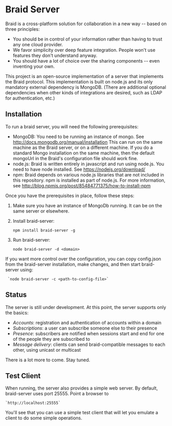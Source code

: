 # Braid Server

Braid is a cross-platform solution for collaboration in a new way -- based on three principles:

- You should be in control of your information rather than having to trust any one cloud provider.  
- We favor simplicity over deep feature integration.  People won't use features they don't understand anyway. 
- You should have a lot of choice over the sharing components -- even inventing your own.

This project is an open-source implementation of a server that implements the Braid protocol.  This
implementation is built on node.js and its only mandatory external dependency is MongoDB.  (There are
additional optional dependencies when other kinds of integrations are desired, such as LDAP for
authentication, etc.)

## Installation

To run a braid server, you will need the following prerequisites:

- MongoDB:  You need to be running an instance of mongo.  See http://docs.mongodb.org/manual/installation This can run on the same machine as the Braid server, or on a different machine.  If you do a standard Mongo installation on the same machine, then the default mongoUrl in the Braid's configuration file should work fine.
- node.js:  Braid is written entirely in javascript and run using node.js.  You need to have node installed.  See https://nodejs.org/download/
- npm:  Braid depends on various node.js libraries that are not included in this repository.  npm is installed as part of node.js.  For more information, see http://blog.npmjs.org/post/85484771375/how-to-install-npm

Once you have the prerequisites in place, follow these steps:

1. Make sure you have an instance of MongoDb running.  It can be on the same server or elsewhere.

2. Install braid-server:  

     `npm install braid-server -g`

4. Run braid-server:  

     `node braid-server -d <domain>`

If you want more control over the configuration, you can copy config.json from the braid-server
installation, make changes, and then start braid-server using: 

     `node braid-server -c <path-to-config-file>`

## Status

The server is still under development.  At this point, the server supports only the basics:

- *Accounts*:  registration and authentication of accounts within a domain
- *Subscriptions*:  a user can subscribe someone else to their presence
- *Presence*:  subscribers are notified when sessions start and end for one of the people they are subscribed to
- *Message delivery*:  clients can send braid-compatible messages to each other, using unicast or multicast

There is a lot more to come.  Stay tuned.

## Test Client

When running, the server also provides a simple web server.  By default, braid-server uses port
25555.  Point a browser to

    `http://localhost:25555`
    
You'll see that you can use a simple test client that will let you emulate a client to do some simple operations.